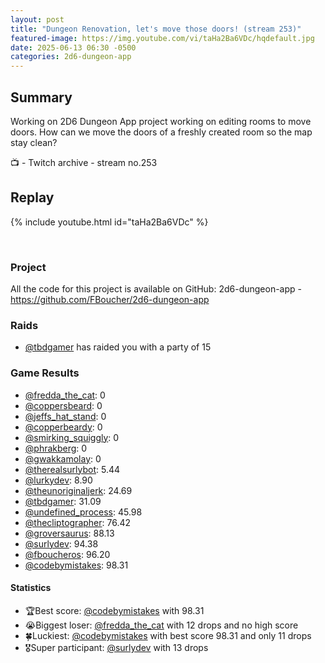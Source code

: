 ```yaml
---
layout: post
title: "Dungeon Renovation, let's move those doors! (stream 253)"
featured-image: https://img.youtube.com/vi/taHa2Ba6VDc/hqdefault.jpg
date: 2025-06-13 06:30 -0500
categories: 2d6-dungeon-app
---
```

## Summary

Working on 2D6 Dungeon App project working on editing rooms to move doors. How can we move the doors of a freshly created room so the map stay clean?

📺 - Twitch archive - stream no.253

## Replay

{% include youtube.html id="taHa2Ba6VDc" %}

<br/><!--more-->

### Project

All the code for this project is available on GitHub: 2d6-dungeon-app - https://github.com/FBoucher/2d6-dungeon-app

### Raids

- [@tbdgamer](https://www.twitch.tv/tbdgamer) has raided you with a party of 15

### Game Results

- [@fredda_the_cat](https://www.twitch.tv/fredda_the_cat): 0
- [@coppersbeard](https://www.twitch.tv/coppersbeard): 0
- [@jeffs_hat_stand](https://www.twitch.tv/jeffs_hat_stand): 0
- [@copperbeardy](https://www.twitch.tv/copperbeardy): 0
- [@smirking_squiggly](https://www.twitch.tv/smirking_squiggly): 0
- [@phrakberg](https://www.twitch.tv/phrakberg): 0
- [@gwakkamolay](https://www.twitch.tv/gwakkamolay): 0
- [@therealsurlybot](https://www.twitch.tv/therealsurlybot): 5.44
- [@lurkydev](https://www.twitch.tv/lurkydev): 8.90
- [@theunoriginaljerk](https://www.twitch.tv/theunoriginaljerk): 24.69
- [@tbdgamer](https://www.twitch.tv/tbdgamer): 31.09
- [@undefined_process](https://www.twitch.tv/undefined_process): 45.98
- [@thecliptographer](https://www.twitch.tv/thecliptographer): 76.42
- [@groversaurus](https://www.twitch.tv/groversaurus): 88.13
- [@surlydev](https://www.twitch.tv/surlydev): 94.38
- [@fboucheros](https://www.twitch.tv/fboucheros): 96.20
- [@codebymistakes](https://www.twitch.tv/codebymistakes): 98.31

#### Statistics

- 🏆Best score: [@codebymistakes](https://www.twitch.tv/codebymistakes) with 98.31
- 😭Biggest loser: [@fredda_the_cat](https://www.twitch.tv/fredda_the_cat) with 12 drops and no high score
- 🍀Luckiest: [@codebymistakes](https://www.twitch.tv/codebymistakes) with best score 98.31 and only 11 drops
- 🎖️Super participant: [@surlydev](https://www.twitch.tv/surlydev) with 13 drops
